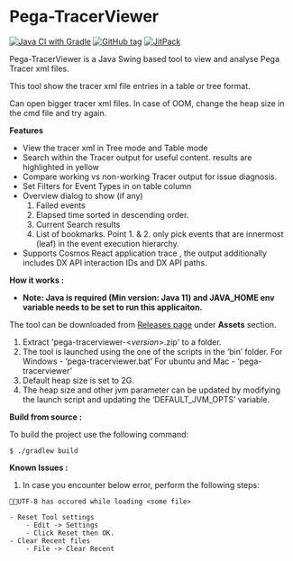 Pega-TracerViewer
==============

[![Java CI with Gradle](https://github.com/pegasystems/pega-tracerviewer/actions/workflows/gradle.yml/badge.svg)](https://github.com/pegasystems/pega-tracerviewer/actions/workflows/gradle.yml)
[![GitHub tag](https://img.shields.io/github/release/pegasystems/pega-tracerviewer.svg)](https://github.com/pegasystems/pega-tracerviewer/releases)
[![JitPack](https://jitpack.io/v/pegasystems/pega-tracerviewer.svg)](https://jitpack.io/#pegasystems/pega-tracerviewer)


Pega-TracerViewer is a Java Swing based tool to view and analyse Pega Tracer xml files.

This tool show the tracer xml file entries in a table or tree format. 

Can open bigger tracer xml files. In case of OOM, change the heap size in the cmd file and try again.

**Features**

  * View the tracer xml in Tree mode and Table mode
  * Search within the Tracer output for useful content. results are highlighted in yellow
  * Compare working vs non-working Tracer output for issue diagnosis.
  * Set Filters for Event Types in on table column
  * Overview dialog to show (if any)
    1. Failed events
    2. Elapsed time sorted in descending order.
    3. Current Search results
    4. List of bookmarks.
	Point 1. & 2. only pick events that are innermost (leaf) in the event execution hierarchy.
  * Supports Cosmos React application trace , the output additionally includes DX API interaction IDs and DX API paths.

**How it works :**

- **Note: Java is required (Min version: Java 11) and JAVA_HOME env variable needs to be set to run this applicaiton.**

The tool can be downloaded from [Releases page](https://github.com/pegasystems/pega-tracerviewer/releases) under **Assets** section.

1. Extract 'pega-tracerviewer-<*version*>.zip' to a folder.
2. The tool is launched using the one of the scripts in the ‘bin’ folder.
	For Windows         - ‘pega-tracerviewer.bat’
	For ubuntu and Mac  - ‘pega-tracerviewer’
3. Default heap size is set to 2G.
4. The heap size and other jvm parameter can be updated by modifying the launch script and updating the ‘DEFAULT_JVM_OPTS’ variable.

**Build from source :**

To build the project use the following command:
  ```
  $ ./gradlew build
  ```
 
**Known Issues :**

1. In case you encounter below error, perform the following steps: 
```
UTF-8 has occured while loading <some file>
```
	- Reset Tool settings
		- Edit -> Settings
		- Click Reset then OK.
	- Clear Recent files
		- File -> Clear Recent

